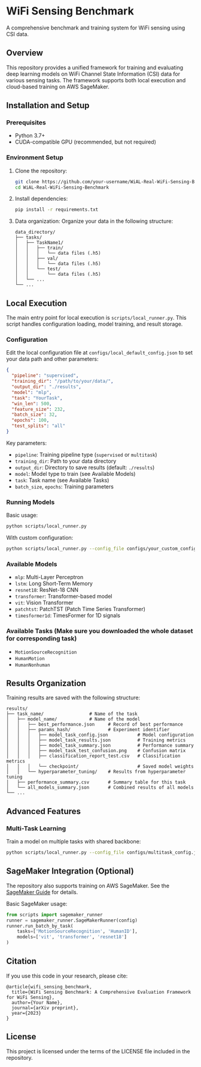 # WiFi Sensing Benchmark

A comprehensive benchmark and training system for WiFi sensing using CSI data.

## Overview

This repository provides a unified framework for training and evaluating deep learning models on WiFi Channel State Information (CSI) data for various sensing tasks. The framework supports both local execution and cloud-based training on AWS SageMaker.

## Installation and Setup

### Prerequisites

- Python 3.7+
- CUDA-compatible GPU (recommended, but not required)

### Environment Setup

1. Clone the repository:
   ```bash
   git clone https://github.com/your-username/WiAL-Real-WiFi-Sensing-Benchmark.git
   cd WiAL-Real-WiFi-Sensing-Benchmark
   ```

2. Install dependencies:
   ```bash
   pip install -r requirements.txt
   ```

3. Data organization:
   Organize your data in the following structure:
   ```
   data_directory/
   ├── tasks/
   │   ├── TaskName1/
   │   │   ├── train/
   │   │   │   └── data files (.h5)
   │   │   ├── val/
   │   │   │   └── data files (.h5)
   │   │   └── test/
   │   │       └── data files (.h5)
   │   └── ...
   └── ...
   ```

## Local Execution

The main entry point for local execution is `scripts/local_runner.py`. This script handles configuration loading, model training, and result storage.

### Configuration

Edit the local configuration file at `configs/local_default_config.json` to set your data path and other parameters:

```json
{
  "pipeline": "supervised",
  "training_dir": "/path/to/your/data/",
  "output_dir": "./results",
  "model": "mlp",
  "task": "YourTask",
  "win_len": 500,
  "feature_size": 232,
  "batch_size": 32,
  "epochs": 100,
  "test_splits": "all"
}
```

Key parameters:
- `pipeline`: Training pipeline type (`supervised` or `multitask`)
- `training_dir`: Path to your data directory
- `output_dir`: Directory to save results (default: `./results`)
- `model`: Model type to train (see Available Models)
- `task`: Task name (see Available Tasks)
- `batch_size`, `epochs`: Training parameters

### Running Models

Basic usage:
```bash
python scripts/local_runner.py
```

With custom configuration:
```bash
python scripts/local_runner.py --config_file configs/your_custom_config.json
```

### Available Models

- `mlp`: Multi-Layer Perceptron
- `lstm`: Long Short-Term Memory
- `resnet18`: ResNet-18 CNN
- `transformer`: Transformer-based model
- `vit`: Vision Transformer
- `patchtst`: PatchTST (Patch Time Series Transformer)
- `timesformer1d`: TimesFormer for 1D signals

### Available Tasks (Make sure you downloaded the whole dataset for corresponding task)

- `MotionSourceRecognition`
- `HumanMotion`
- `HumanNonhuman`




## Results Organization

Training results are saved with the following structure:

```
results/
├── task_name/                 # Name of the task
│   ├── model_name/            # Name of the model
│   │   ├── best_performance.json     # Record of best performance
│   │   ├── params_hash/              # Experiment identifier
│   │   │   ├── model_task_config.json           # Model configuration
│   │   │   ├── model_task_results.json          # Training metrics
│   │   │   ├── model_task_summary.json          # Performance summary
│   │   │   ├── model_task_test_confusion.png    # Confusion matrix
│   │   │   ├── classification_report_test.csv   # Classification metrics
│   │   │   └── checkpoint/                      # Saved model weights
│   │   └── hyperparameter_tuning/    # Results from hyperparameter tuning
│   ├── performance_summary.csv       # Summary table for this task
│   └── all_models_summary.json       # Combined results of all models
└── ...
```

## Advanced Features

### Multi-Task Learning

Train a model on multiple tasks with shared backbone:
```bash
python scripts/local_runner.py --config_file configs/multitask_config.json
```


## SageMaker Integration (Optional)

The repository also supports training on AWS SageMaker. See the [SageMaker Guide](docs/sagemaker_guide.md) for details.

Basic SageMaker usage:
```python
from scripts import sagemaker_runner
runner = sagemaker_runner.SageMakerRunner(config)
runner.run_batch_by_task(
    tasks=['MotionSourceRecognition', 'HumanID'], 
    models=['vit', 'transformer', 'resnet18']
)
```

## Citation

If you use this code in your research, please cite:
```
@article{wifi_sensing_benchmark,
  title={WiFi Sensing Benchmark: A Comprehensive Evaluation Framework for WiFi Sensing},
  author={Your Name},
  journal={arXiv preprint},
  year={2023}
}
```

## License

This project is licensed under the terms of the LICENSE file included in the repository.
